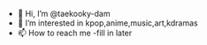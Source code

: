 - 👋 Hi, I’m @taekooky-dam
- 👀 I’m interested in kpop,anime,music,art,kdramas
- 📫 How to reach me -fill in later
